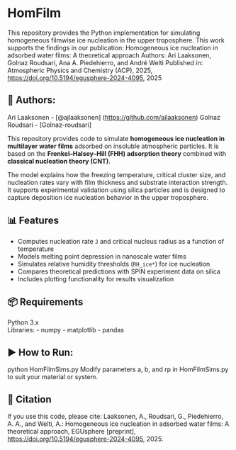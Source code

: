 # HomFilm
This repository provides the Python implementation for simulating homogeneous filmwise ice nucleation in the upper troposphere. 
This work supports the findings in our publication:
Homogeneous ice nucleation in adsorbed water films: A theoretical approach
Authors: Ari Laaksonen, Golnaz Roudsari, Ana A. Piedehierro, and André Welti
Published in: Atmospheric Physics and Chemistry (ACP), 2025, https://doi.org/10.5194/egusphere-2024-4095, 2025

## 👥 Authors:
Ari Laaksonen - [@ajlaaksonen] (https://github.com/ajlaaksonen)
Golnaz Roudsari  - [Golnaz-roudsari]


This repository provides code to simulate **homogeneous ice nucleation in multilayer water films** adsorbed on insoluble atmospheric particles. It is based on the **Frenkel–Halsey–Hill (FHH) adsorption theory** combined with **classical nucleation theory (CNT)**.

The model explains how the freezing temperature, critical cluster size, and nucleation rates vary with film thickness and substrate interaction strength. It supports experimental validation using silica particles and is designed to capture deposition ice nucleation behavior in the upper troposphere.


## 📊 Features
- Computes nucleation rate `J` and critical nucleus radius as a function of temperature
- Models melting point depression in nanoscale water films
- Simulates relative humidity thresholds (`RH_ice*`) for ice nucleation
- Compares theoretical predictions with SPIN experiment data on silica
- Includes plotting functionality for results visualization

## 📦 Requirements
  Python 3.x  
  Libraries:
    - numpy
    - matplotlib
    - pandas



## ▶️ How to Run:
python HomFilmSims.py
Modify parameters a, b, and rp in HomFilmSims.py to suit your material or system.

## 🧾 Citation
If you use this code, please cite:
Laaksonen, A., Roudsari, G., Piedehierro, A. A., and Welti, A.: Homogeneous ice nucleation in adsorbed water films: A theoretical approach, EGUsphere [preprint], https://doi.org/10.5194/egusphere-2024-4095, 2025.


